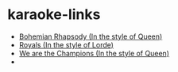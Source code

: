# karaoke-links

* [Bohemian Rhapsody (In the style of Queen)](https://www.youtube.com/watch?v=x5cBBXXFAPQ)
* [Royals (In the style of Lorde)](https://www.youtube.com/watch?v=-_Dw37LPeAA)
* [We are the Champions (In the style of Queen)](https://www.youtube.com/watch?v=KI7od5afDno)
* 
